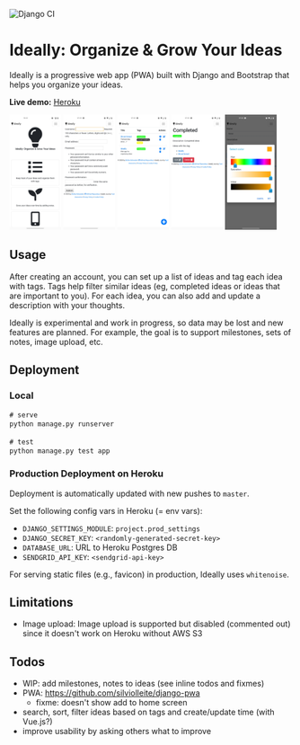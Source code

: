 ![Django CI](https://github.com/stefanbschneider/ideally/workflows/Django%20CI/badge.svg)

# Ideally: Organize & Grow Your Ideas

Ideally is a progressive web app (PWA) built with Django and Bootstrap that helps you organize your ideas.

**Live demo:** [Heroku](https://ideally-app.herokuapp.com/)

<p float="middle">
    <img src="docs/about.jpg" alt="about" style="zoom: 20%;" />
    <img src="docs/register.jpg" alt="register" style="zoom: 20%;" />
    <img src="docs/ideas.jpg" alt="ideas" style="zoom: 20%;" />
    <img src="docs/tag.jpg" alt="tag" style="zoom: 20%;" />
    <img src="docs/color.jpg" alt="color" style="zoom: 20%;" />
</p>



## Usage

After creating an account, you can set up a list of ideas and tag each idea with tags.
Tags help filter similar ideas (eg, completed ideas or ideas that are important to you).
For each idea, you can also add and update a description with your thoughts.

Ideally is experimental and work in progress, so data may be lost and new features are planned.
For example, the goal is to support milestones, sets of notes, image upload, etc.

## Deployment

### Local

```
# serve
python manage.py runserver

# test
python manage.py test app
```

### Production Deployment on Heroku

Deployment is automatically updated with new pushes to `master`.

Set the following config vars in Heroku (= env vars):

* `DJANGO_SETTINGS_MODULE`: `project.prod_settings`
* `DJANGO_SECRET_KEY`: `<randomly-generated-secret-key>`
* `DATABASE_URL`: URL to Heroku Postgres DB
* `SENDGRID_API_KEY`: `<sendgrid-api-key>`

For serving static files (e.g., favicon) in production, Ideally uses `whitenoise`.

## Limitations

* Image upload: Image upload is supported but disabled (commented out) since it doesn't work on Heroku without AWS S3

## Todos

* WIP: add milestones, notes to ideas (see inline todos and fixmes)
* PWA: https://github.com/silviolleite/django-pwa
    * fixme: doesn't show add to home screen
* search, sort, filter ideas based on tags and create/update time (with Vue.js?)
* improve usability by asking others what to improve

